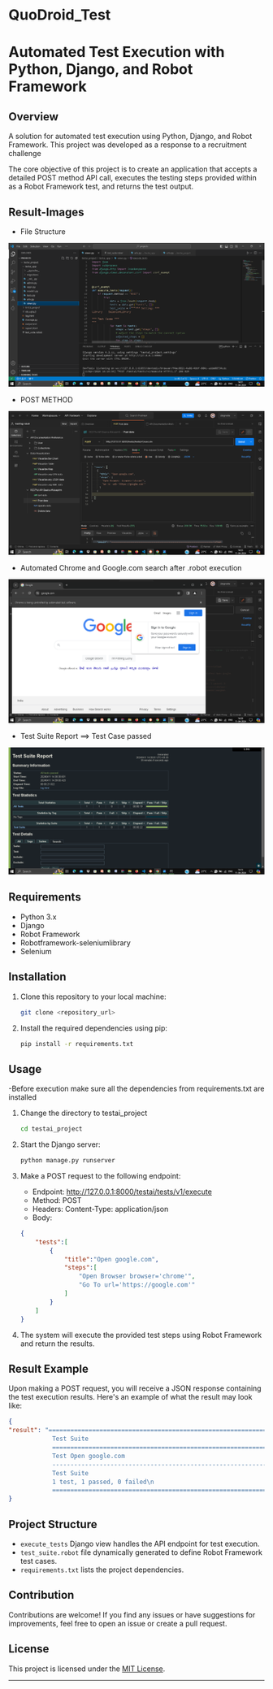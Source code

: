 # QuoDroid_Test

# Automated Test Execution with Python, Django, and Robot Framework

## Overview

A solution for automated test execution using Python, Django, and Robot Framework. This project was developed as a response to a recruitment challenge

The core objective of this project is to create an application that accepts a detailed POST method API call, executes the testing steps provided within as a Robot Framework test, and returns the test output.

## Result-Images
- File Structure

![Demonstration Image](image2.png)
- POST METHOD
 
![Demonstration Image](image3.png)
- Automated Chrome and Google.com search after .robot execution
 
![Demonstration Image](image5.png)
- Test Suite Report ==> Test Case passed

![Demonstration Image](image4.png)

## Requirements

- Python 3.x
- Django
- Robot Framework
- Robotframework-seleniumlibrary
- Selenium

## Installation

1. Clone this repository to your local machine:

    ```bash
    git clone <repository_url>
    ```

2. Install the required dependencies using pip:

    ```bash
    pip install -r requirements.txt
    ```

## Usage

-Before execution make sure all the dependencies from requirements.txt are installed

1. Change the directory to testai_project
     ```bash
    cd testai_project
    ```
2. Start the Django server:

    ```bash
    python manage.py runserver
    ```

3. Make a POST request to the following endpoint:

    - Endpoint: http://127.0.0.1:8000/testai/tests/v1/execute
    - Method: POST
    - Headers: Content-Type: application/json
    - Body:

    ```json
    {
        "tests":[
            {
                "title":"Open google.com",
                "steps":[
                    "Open Browser browser='chrome'",
                    "Go To url='https://google.com'"
                ]
            }
        ]
    }
    ```

4. The system will execute the provided test steps using Robot Framework and return the results.

## Result Example

Upon making a POST request, you will receive a JSON response containing the test execution results. Here's an example of what the result may look like:

```json
{
"result": "==============================================================================\n
            Test Suite                                                                    \n
            ==============================================================================\n
            Test Open google.com                                                  | PASS |\n
            ------------------------------------------------------------------------------\n
            Test Suite                                                            | PASS |\n
            1 test, 1 passed, 0 failed\n
            ==============================================================================\n"
}
```

## Project Structure

- `execute_tests` Django view handles the API endpoint for test execution.
- `test_suite.robot` file dynamically generated to define Robot Framework test cases.
- `requirements.txt` lists the project dependencies.



## Contribution

Contributions are welcome! If you find any issues or have suggestions for improvements, feel free to open an issue or create a pull request.

## License

This project is licensed under the [MIT License](LICENSE).

---

